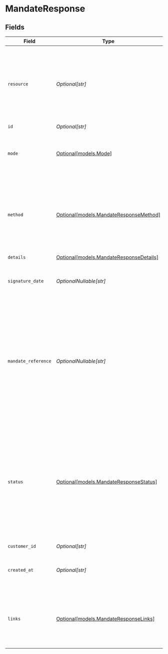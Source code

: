 # MandateResponse


## Fields

| Field                                                                                                                                                                               | Type                                                                                                                                                                                | Required                                                                                                                                                                            | Description                                                                                                                                                                         | Example                                                                                                                                                                             |
| ----------------------------------------------------------------------------------------------------------------------------------------------------------------------------------- | ----------------------------------------------------------------------------------------------------------------------------------------------------------------------------------- | ----------------------------------------------------------------------------------------------------------------------------------------------------------------------------------- | ----------------------------------------------------------------------------------------------------------------------------------------------------------------------------------- | ----------------------------------------------------------------------------------------------------------------------------------------------------------------------------------- |
| `resource`                                                                                                                                                                          | *Optional[str]*                                                                                                                                                                     | :heavy_minus_sign:                                                                                                                                                                  | Indicates the response contains a mandate object. Will always contain the string `mandate` for this endpoint.                                                                       | mandate                                                                                                                                                                             |
| `id`                                                                                                                                                                                | *Optional[str]*                                                                                                                                                                     | :heavy_minus_sign:                                                                                                                                                                  | N/A                                                                                                                                                                                 | mdt_5B8cwPMGnU                                                                                                                                                                      |
| `mode`                                                                                                                                                                              | [Optional[models.Mode]](../models/mode.md)                                                                                                                                          | :heavy_minus_sign:                                                                                                                                                                  | Whether this entity was created in live mode or in test mode.                                                                                                                       | live                                                                                                                                                                                |
| `method`                                                                                                                                                                            | [Optional[models.MandateResponseMethod]](../models/mandateresponsemethod.md)                                                                                                        | :heavy_minus_sign:                                                                                                                                                                  | Payment method of the mandate.<br/><br/>SEPA Direct Debit and PayPal mandates can be created directly.                                                                              | directdebit                                                                                                                                                                         |
| `details`                                                                                                                                                                           | [Optional[models.MandateResponseDetails]](../models/mandateresponsedetails.md)                                                                                                      | :heavy_minus_sign:                                                                                                                                                                  | N/A                                                                                                                                                                                 |                                                                                                                                                                                     |
| `signature_date`                                                                                                                                                                    | *OptionalNullable[str]*                                                                                                                                                             | :heavy_minus_sign:                                                                                                                                                                  | The date when the mandate was signed in `YYYY-MM-DD` format.                                                                                                                        | 2025-01-01                                                                                                                                                                          |
| `mandate_reference`                                                                                                                                                                 | *OptionalNullable[str]*                                                                                                                                                             | :heavy_minus_sign:                                                                                                                                                                  | A custom mandate reference. For SEPA Direct Debit, it is vital to provide a unique reference. Some banks will<br/>decline Direct Debit payments if the mandate reference is not unique. | ID-1023892                                                                                                                                                                          |
| `status`                                                                                                                                                                            | [Optional[models.MandateResponseStatus]](../models/mandateresponsestatus.md)                                                                                                        | :heavy_minus_sign:                                                                                                                                                                  | The status of the mandate. A status can be `pending` for mandates when the first payment is not yet finalized, or<br/>when we did not received the IBAN yet from the first payment. | valid                                                                                                                                                                               |
| `customer_id`                                                                                                                                                                       | *Optional[str]*                                                                                                                                                                     | :heavy_minus_sign:                                                                                                                                                                  | N/A                                                                                                                                                                                 | cst_5B8cwPMGnU                                                                                                                                                                      |
| `created_at`                                                                                                                                                                        | *Optional[str]*                                                                                                                                                                     | :heavy_minus_sign:                                                                                                                                                                  | The entity's date and time of creation, in [ISO 8601](https://en.wikipedia.org/wiki/ISO_8601) format.                                                                               | 2024-03-20T09:13:37.0Z                                                                                                                                                              |
| `links`                                                                                                                                                                             | [Optional[models.MandateResponseLinks]](../models/mandateresponselinks.md)                                                                                                          | :heavy_minus_sign:                                                                                                                                                                  | An object with several relevant URLs. Every URL object will contain an `href` and a `type` field.                                                                                   |                                                                                                                                                                                     |